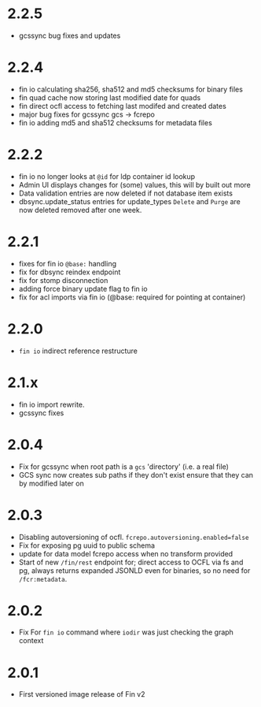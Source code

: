 # 2.2.5

  - gcssync bug fixes and updates

# 2.2.4

  - fin io calculating sha256, sha512 and md5 checksums for binary files
  - fin quad cache now storing last modified date for quads
  - fin direct ocfl access to fetching last modifed and created dates
  - major bug fixes for gcssync gcs -> fcrepo
  - fin io adding md5 and sha512 checksums for metadata files

# 2.2.2

  - fin io no longer looks at `@id` for ldp container id lookup
  - Admin UI displays changes for (some) values, this will by built out more
  - Data validation entries are now deleted if not database item exists
  - dbsync.update_status entries for update_types `Delete` and `Purge` are now deleted removed after one week.

# 2.2.1

  - fixes for fin io `@base:` handling
  - fix for dbsync reindex endpoint
  - fix for stomp disconnection
  - adding force binary update flag to fin io
  - fix for acl imports via fin io (@base: required for pointing at container)

# 2.2.0

  - `fin io` indirect reference restructure
 
# 2.1.x

  - fin io import rewrite.
  - gcssync fixes

# 2.0.4

 - Fix for gcssync when root path is a `gcs` 'directory' (i.e. a real file)
 - GCS sync now creates sub paths if they don't exist ensure that they can by modified later on

# 2.0.3

 - Disabling autoversioning of ocfl.  `fcrepo.autoversioning.enabled=false`
 - Fix for exposing pg uuid to public schema
 - update for data model fcrepo access when no transform provided
 - Start of new `/fin/rest` endpoint for; direct access to OCFL via fs and pg, always returns expanded JSONLD even for binaries, so no need for `/fcr:metadata`.

# 2.0.2
 
 - Fix For `fin io` command where `iodir` was just checking the graph context

# 2.0.1

 - First versioned image release of Fin v2
